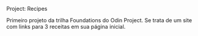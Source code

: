 Project: Recipes

Primeiro projeto da trilha Foundations do Odin Project. Se trata de um site com links para 3 receitas em sua página inicial.
